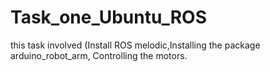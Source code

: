 # Task_one_Ubuntu_ROS
this task involved (Install ROS melodic,Installing the package arduino_robot_arm, Controlling the motors.
